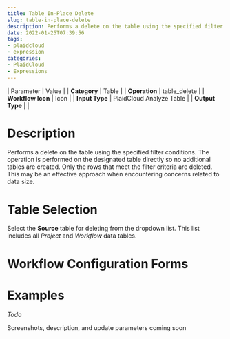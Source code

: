 ```yaml
---
title: Table In-Place Delete
slug: table-in-place-delete
description: Performs a delete on the table using the specified filter conditions
date: 2022-01-25T07:39:56
tags:
- plaidcloud
- expression
categories:
- PlaidCloud
- Expressions
---
```





| Parameter | Value |
| **Category** | Table |
| **Operation** | table\_delete |
| **Workflow Icon** | Icon |
| **Input Type** | PlaidCloud Analyze Table |
| **Output Type** |  |

# Description


Performs a delete on the table using the specified filter conditions. The operation is performed on the designated table directly so no additional tables are created. Only the rows that meet the filter criteria are deleted. This may be an effective approach when encountering concerns related to data size.



# Table Selection


Select the **Source** table for deleting from the dropdown list. This list includes all *Project* and *Workflow* data tables.



# Workflow Configuration Forms



# Examples


*Todo*


Screenshots, description, and update parameters coming soon

